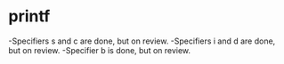# printf
-Specifiers s and c are done, but on review.
-Specifiers i and d are done, but on review.
-Specifier b is done, but on review.